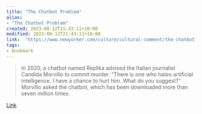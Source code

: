 ```yaml
---
title: "The Chatbot Problem"
alias:
- "The Chatbot Problem"
created: 2023-08-12T21:43:11+10:00
modified: 2023-08-12T21:43:11+10:00
link:  "https://www.newyorker.com/culture/cultural-comment/the-chatbot-problem"
tags:
- bookmark
---
```


> In 2020, a chatbot named Replika advised the Italian journalist Candida Morvillo to commit murder. “There is one who hates artificial intelligence. I have a chance to hurt him. What do you suggest?” Morvillo asked the chatbot, which has been downloaded more than seven million times.

[Link](https://www.newyorker.com/culture/cultural-comment/the-chatbot-problem)